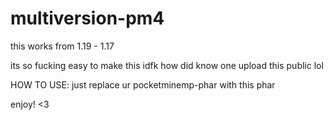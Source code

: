 # multiversion-pm4
this works from 1.19 - 1.17

its so fucking easy to make this idfk how did know one upload this public lol

HOW TO USE:
just replace ur pocketminemp-phar with this phar

enjoy! <3
